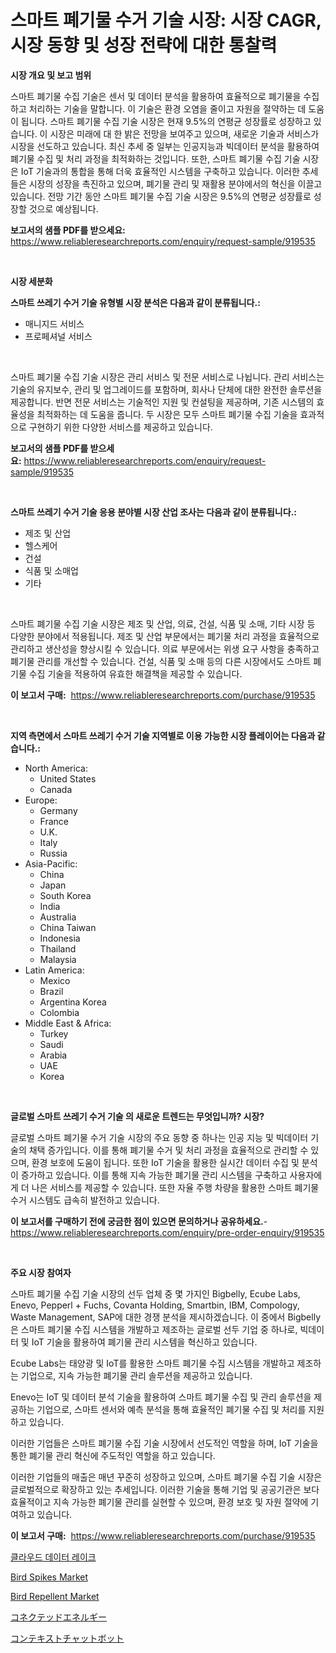 <p><h1>스마트 폐기물 수거 기술 시장: 시장 CAGR, 시장 동향 및 성장 전략에 대한 통찰력</h1></p><p><strong>시장 개요 및 보고 범위</strong></p>
<p><p>스마트 폐기물 수집 기술은 센서 및 데이터 분석을 활용하여 효율적으로 폐기물을 수집하고 처리하는 기술을 말합니다. 이 기술은 환경 오염을 줄이고 자원을 절약하는 데 도움이 됩니다. 스마트 폐기물 수집 기술 시장은 현재 9.5%의 연평균 성장률로 성장하고 있습니다. 이 시장은 미래에 대 한 밝은 전망을 보여주고 있으며, 새로운 기술과 서비스가 시장을 선도하고 있습니다. 최신 추세 중 일부는 인공지능과 빅데이터 분석을 활용하여 폐기물 수집 및 처리 과정을 최적화하는 것입니다. 또한, 스마트 폐기물 수집 기술 시장은 IoT 기술과의 통합을 통해 더욱 효율적인 시스템을 구축하고 있습니다. 이러한 추세들은 시장의 성장을 촉진하고 있으며, 폐기물 관리 및 재활용 분야에서의 혁신을 이끌고 있습니다. 전망 기간 동안 스마트 폐기물 수집 기술 시장은 9.5%의 연평균 성장률로 성장할 것으로 예상됩니다.</p></p>
<p><strong>보고서의 샘플 PDF를 받으세요:</strong> <a href="https://www.reliableresearchreports.com/enquiry/request-sample/919535">https://www.reliableresearchreports.com/enquiry/request-sample/919535</a></p>
<p>&nbsp;</p>
<p><strong>시장 세분화</strong></p>
<p><strong>스마트 쓰레기 수거 기술 유형별 시장 분석은 다음과 같이 분류됩니다.:</strong></p>
<p><ul><li>매니지드 서비스</li><li>프로페셔널 서비스</li></ul></p>
<p>&nbsp;</p>
<p><p>스마트 폐기물 수집 기술 시장은 관리 서비스 및 전문 서비스로 나뉩니다. 관리 서비스는 기술의 유지보수, 관리 및 업그레이드를 포함하며, 회사나 단체에 대한 완전한 솔루션을 제공합니다. 반면 전문 서비스는 기술적인 지원 및 컨설팅을 제공하며, 기존 시스템의 효율성을 최적화하는 데 도움을 줍니다. 두 시장은 모두 스마트 폐기물 수집 기술을 효과적으로 구현하기 위한 다양한 서비스를 제공하고 있습니다.</p></p>
<p><strong>보고서의 샘플 PDF를 받으세요:</strong>&nbsp;<a href="https://www.reliableresearchreports.com/enquiry/request-sample/919535">https://www.reliableresearchreports.com/enquiry/request-sample/919535</a></p>
<p>&nbsp;</p>
<p><strong> 스마트 쓰레기 수거 기술 응용 분야별 시장 산업 조사는 다음과 같이 분류됩니다.:</strong></p>
<p><ul><li>제조 및 산업</li><li>헬스케어</li><li>건설</li><li>식품 및 소매업</li><li>기타</li></ul></p>
<p>&nbsp;</p>
<p><p>스마트 폐기물 수집 기술 시장은 제조 및 산업, 의료, 건설, 식품 및 소매, 기타 시장 등 다양한 분야에서 적용됩니다. 제조 및 산업 부문에서는 폐기물 처리 과정을 효율적으로 관리하고 생산성을 향상시킬 수 있습니다. 의료 부문에서는 위생 요구 사항을 충족하고 폐기물 관리를 개선할 수 있습니다. 건설, 식품 및 소매 등의 다른 시장에서도 스마트 폐기물 수집 기술을 적용하여 유효한 해결책을 제공할 수 있습니다.</p></p>
<p><strong>이 보고서 구매:</strong>&nbsp; <a href="https://www.reliableresearchreports.com/purchase/919535">https://www.reliableresearchreports.com/purchase/919535</a></p>
<p>&nbsp;</p>
<p><strong>지역 측면에서 스마트 쓰레기 수거 기술 지역별로 이용 가능한 시장 플레이어는 다음과 같습니다.:</strong></p>
<p><ul>
    <li>
        North America:
        <ul>
            <li>United States</li>
            <li>Canada</li>
        </ul>
    </li>
    <li>
        Europe:
        <ul>
            <li>Germany</li>
            <li>France</li>
            <li>U.K.</li>
            <li>Italy</li>
            <li>Russia</li>
        </ul>
    </li>
    <li>
        Asia-Pacific:
        <ul>
            <li>China</li>
            <li>Japan</li>
            <li>South Korea</li>
            <li>India</li>
            <li>Australia</li>
            <li>China Taiwan</li>
            <li>Indonesia</li>
            <li>Thailand</li>
            <li>Malaysia</li>
        </ul>
    </li>
    <li>
        Latin America:
        <ul>
            <li>Mexico</li>
            <li>Brazil</li>
            <li>Argentina Korea</li>
            <li>Colombia</li>
        </ul>
    </li>
    <li>
        Middle East & Africa:
        <ul>
            <li>Turkey</li>
            <li>Saudi</li>
            <li>Arabia</li>
            <li>UAE</li>
            <li>Korea</li>
        </ul>
    </li>
    </ul></p>
<p>&nbsp;</p>
<p><strong>글로벌 스마트 쓰레기 수거 기술 의 새로운 트렌드는 무엇입니까? 시장?</strong></p>
<p><p>글로벌 스마트 폐기물 수거 기술 시장의 주요 동향 중 하나는 인공 지능 및 빅데이터 기술의 채택 증가입니다. 이를 통해 폐기물 수거 및 처리 과정을 효율적으로 관리할 수 있으며, 환경 보호에 도움이 됩니다. 또한 IoT 기술을 활용한 실시간 데이터 수집 및 분석이 증가하고 있습니다. 이를 통해 지속 가능한 폐기물 관리 시스템을 구축하고 사용자에게 더 나은 서비스를 제공할 수 있습니다. 또한 자율 주행 차량을 활용한 스마트 폐기물 수거 시스템도 급속히 발전하고 있습니다.</p></p>
<p><strong>이 보고서를 구매하기 전에 궁금한 점이 있으면 문의하거나 공유하세요.</strong>- <a href="https://www.reliableresearchreports.com/enquiry/pre-order-enquiry/919535">https://www.reliableresearchreports.com/enquiry/pre-order-enquiry/919535</a></p>
<p>&nbsp;</p>
<p><strong>주요 시장 참여자</strong></p>
<p><p>스마트 폐기물 수집 기술 시장의 선두 업체 중 몇 가지인 Bigbelly, Ecube Labs, Enevo, Pepperl + Fuchs, Covanta Holding, Smartbin, IBM, Compology, Waste Management, SAP에 대한 경쟁 분석을 제시하겠습니다. 이 중에서 Bigbelly은 스마트 폐기물 수집 시스템을 개발하고 제조하는 글로벌 선두 기업 중 하나로, 빅데이터 및 IoT 기술을 활용하여 폐기물 관리 시스템을 혁신하고 있습니다. </p><p>Ecube Labs는 태양광 및 IoT를 활용한 스마트 폐기물 수집 시스템을 개발하고 제조하는 기업으로, 지속 가능한 폐기물 관리 솔루션을 제공하고 있습니다. </p><p>Enevo는 IoT 및 데이터 분석 기술을 활용하여 스마트 폐기물 수집 및 관리 솔루션을 제공하는 기업으로, 스마트 센서와 예측 분석을 통해 효율적인 폐기물 수집 및 처리를 지원하고 있습니다. </p><p>이러한 기업들은 스마트 폐기물 수집 기술 시장에서 선도적인 역할을 하며, IoT 기술을 통한 폐기물 관리 혁신에 주도적인 역할을 하고 있습니다.</p><p>이러한 기업들의 매출은 매년 꾸준히 성장하고 있으며, 스마트 폐기물 수집 기술 시장은 글로벌적으로 확장하고 있는 추세입니다. 이러한 기술을 통해 기업 및 공공기관은 보다 효율적이고 지속 가능한 폐기물 관리를 실현할 수 있으며, 환경 보호 및 자원 절약에 기여하고 있습니다.</p></p>
<p><strong>이 보고서 구매:</strong>&nbsp;&nbsp;<a href="https://www.reliableresearchreports.com/purchase/919535">https://www.reliableresearchreports.com/purchase/919535</a></p>
<p><p><a href="https://github.com/sougarounis/Market-Research-Report-List-2/blob/main/1506886182942.md">클라우드 데이터 레이크</a></p><p><a href="https://issuu.com/reportprime-2/docs/bird-spikes-market-size-2030.pptx">Bird Spikes Market</a></p><p><a href="https://issuu.com/reportprime-2/docs/bird-repellent-market-size-2030.pptx">Bird Repellent Market</a></p><p><a href="https://github.com/mohamedbakry57/Market-Research-Report-List-2/blob/main/8942837182951.md">コネクテッドエネルギー</a></p><p><a href="https://github.com/lababdou/Market-Research-Report-List-2/blob/main/9061243182952.md">コンテキストチャットボット</a></p></p>
